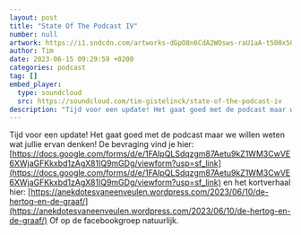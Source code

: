 ```yaml
---
layout: post
title: "State Of The Podcast IV"
number: null
artwork: https://i1.sndcdn.com/artworks-dGpO8n6CdA2WOsws-raU1aA-t500x500.jpg
author: Tim
date: 2023-06-15 09:29:59 +0200
categories: podcast
tag: []
embed_player:
  type: soundcloud
  src: https://soundcloud.com/tim-gistelinck/state-of-the-podcast-iv
description: "Tijd voor een update! Het gaat goed met de podcast maar we willen weten wat jullie ervan denken! De bevraging vind je hier: https://docs."
---
```

Tijd voor een update! Het gaat goed met de podcast maar we willen weten wat jullie ervan denken! De bevraging vind je hier: [https://docs.google.com/forms/d/e/1FAIpQLSdqzgm87Aetu9kZ1WM3CwVE6XWjaGFKkxbd1zAgX81IQ9mGDg/viewform?usp=sf_link](https://docs.google.com/forms/d/e/1FAIpQLSdqzgm87Aetu9kZ1WM3CwVE6XWjaGFKkxbd1zAgX81IQ9mGDg/viewform?usp=sf_link)
en het kortverhaal hier:  [https://anekdotesvaneenveulen.wordpress.com/2023/06/10/de-hertog-en-de-graaf/](https://anekdotesvaneenveulen.wordpress.com/2023/06/10/de-hertog-en-de-graaf/)
Of op de facebookgroep natuurlijk.